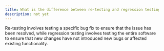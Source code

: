```yaml
---
title: What is the difference between re-testing and regression testing?
description: not yet
---
```

Re-testing involves testing a specific bug fix to ensure that the issue has been resolved, while regression testing involves testing the entire software to ensure that new changes have not introduced new bugs or affected existing functionality.
